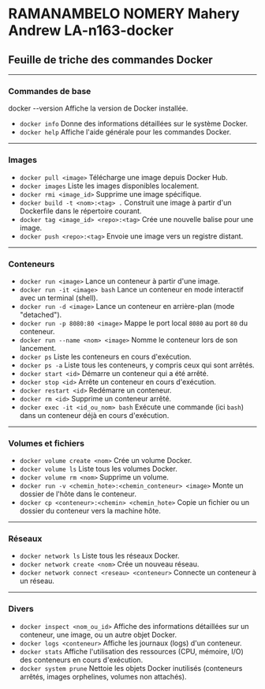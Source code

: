 # RAMANAMBELO NOMERY Mahery Andrew LA-n163-docker

## Feuille de triche des commandes Docker

---

### Commandes de base
docker --version
    Affiche la version de Docker installée.
* `docker info`
    Donne des informations détaillées sur le système Docker.
* `docker help`
    Affiche l'aide générale pour les commandes Docker.

---

### Images
* `docker pull <image>`
    Télécharge une image depuis Docker Hub.
* `docker images`
    Liste les images disponibles localement.
* `docker rmi <image_id>`
    Supprime une image spécifique.
* `docker build -t <nom>:<tag> .`
    Construit une image à partir d'un Dockerfile dans le répertoire courant.
* `docker tag <image_id> <repo>:<tag>`
    Crée une nouvelle balise pour une image.
* `docker push <repo>:<tag>`
    Envoie une image vers un registre distant.

---

### Conteneurs
* `docker run <image>`
    Lance un conteneur à partir d'une image.
* `docker run -it <image> bash`
    Lance un conteneur en mode interactif avec un terminal (shell).
* `docker run -d <image>`
    Lance un conteneur en arrière-plan (mode "detached").
* `docker run -p 8080:80 <image>`
    Mappe le port local `8080` au port `80` du conteneur.
* `docker run --name <nom> <image>`
    Nomme le conteneur lors de son lancement.
* `docker ps`
    Liste les conteneurs en cours d'exécution.
* `docker ps -a`
    Liste tous les conteneurs, y compris ceux qui sont arrêtés.
* `docker start <id>`
    Démarre un conteneur qui a été arrêté.
* `docker stop <id>`
    Arrête un conteneur en cours d'exécution.
* `docker restart <id>`
    Redémarre un conteneur.
* `docker rm <id>`
    Supprime un conteneur arrêté.
* `docker exec -it <id_ou_nom> bash`
    Exécute une commande (ici `bash`) dans un conteneur déjà en cours d'exécution.

---

### Volumes et fichiers
* `docker volume create <nom>`
    Crée un volume Docker.
* `docker volume ls`
    Liste tous les volumes Docker.
* `docker volume rm <nom>`
    Supprime un volume.
* `docker run -v <chemin_hote>:<chemin_conteneur> <image>`
    Monte un dossier de l'hôte dans le conteneur.
* `docker cp <conteneur>:<chemin> <chemin_hote>`
    Copie un fichier ou un dossier du conteneur vers la machine hôte.

---

### Réseaux
* `docker network ls`
    Liste tous les réseaux Docker.
* `docker network create <nom>`
    Crée un nouveau réseau.
* `docker network connect <reseau> <conteneur>`
    Connecte un conteneur à un réseau.

---

### Divers
* `docker inspect <nom_ou_id>`
    Affiche des informations détaillées sur un conteneur, une image, ou un autre objet Docker.
* `docker logs <conteneur>`
    Affiche les journaux (logs) d'un conteneur.
* `docker stats`
    Affiche l'utilisation des ressources (CPU, mémoire, I/O) des conteneurs en cours d'exécution.
* `docker system prune`
    Nettoie les objets Docker inutilisés (conteneurs arrêtés, images orphelines, volumes non attachés).
